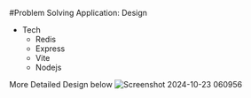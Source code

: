 #Problem Solving Application: Design

- Tech
  - Redis
  - Express
  - Vite
  - Nodejs
 

More Detailed Design below
![Screenshot 2024-10-23 060956](https://github.com/user-attachments/assets/b1c9582a-504c-448e-953c-ce6300c94f36)
